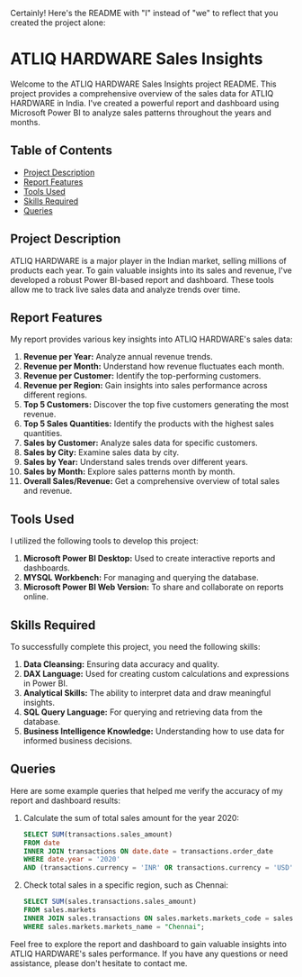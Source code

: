 Certainly! Here's the README with "I" instead of "we" to reflect that you created the project alone:

# ATLIQ HARDWARE Sales Insights

Welcome to the ATLIQ HARDWARE Sales Insights project README. This project provides a comprehensive overview of the sales data for ATLIQ HARDWARE in India. I've created a powerful report and dashboard using Microsoft Power BI to analyze sales patterns throughout the years and months.

## Table of Contents

- [Project Description](#project-description)
- [Report Features](#report-features)
- [Tools Used](#tools-used)
- [Skills Required](#skills-required)
- [Queries](#queries)

## Project Description

ATLIQ HARDWARE is a major player in the Indian market, selling millions of products each year. To gain valuable insights into its sales and revenue, I've developed a robust Power BI-based report and dashboard. These tools allow me to track live sales data and analyze trends over time.

## Report Features

My report provides various key insights into ATLIQ HARDWARE's sales data:

1. **Revenue per Year:** Analyze annual revenue trends.
2. **Revenue per Month:** Understand how revenue fluctuates each month.
3. **Revenue per Customer:** Identify the top-performing customers.
4. **Revenue per Region:** Gain insights into sales performance across different regions.
5. **Top 5 Customers:** Discover the top five customers generating the most revenue.
6. **Top 5 Sales Quantities:** Identify the products with the highest sales quantities.
7. **Sales by Customer:** Analyze sales data for specific customers.
8. **Sales by City:** Examine sales data by city.
9. **Sales by Year:** Understand sales trends over different years.
10. **Sales by Month:** Explore sales patterns month by month.
11. **Overall Sales/Revenue:** Get a comprehensive overview of total sales and revenue.

## Tools Used

I utilized the following tools to develop this project:

1. **Microsoft Power BI Desktop:** Used to create interactive reports and dashboards.
2. **MYSQL Workbench:** For managing and querying the database.
3. **Microsoft Power BI Web Version:** To share and collaborate on reports online.

## Skills Required

To successfully complete this project, you need the following skills:

1. **Data Cleansing:** Ensuring data accuracy and quality.
2. **DAX Language:** Used for creating custom calculations and expressions in Power BI.
3. **Analytical Skills:** The ability to interpret data and draw meaningful insights.
4. **SQL Query Language:** For querying and retrieving data from the database.
5. **Business Intelligence Knowledge:** Understanding how to use data for informed business decisions.

## Queries

Here are some example queries that helped me verify the accuracy of my report and dashboard results:

1. Calculate the sum of total sales amount for the year 2020:

    ```sql
    SELECT SUM(transactions.sales_amount)
    FROM date
    INNER JOIN transactions ON date.date = transactions.order_date
    WHERE date.year = '2020'
    AND (transactions.currency = 'INR' OR transactions.currency = 'USD');
    ```

2. Check total sales in a specific region, such as Chennai:

    ```sql
    SELECT SUM(sales.transactions.sales_amount)
    FROM sales.markets
    INNER JOIN sales.transactions ON sales.markets.markets_code = sales.transactions.market_code
    WHERE sales.markets.markets_name = "Chennai";
    ```

Feel free to explore the report and dashboard to gain valuable insights into ATLIQ HARDWARE's sales performance. If you have any questions or need assistance, please don't hesitate to contact me.
